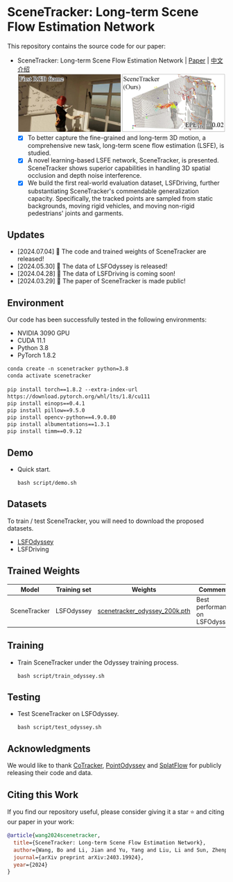 [//]: # (@File: README.md)

[//]: # (@Project: SceneTracker)

[//]: # (@Author : wangbo)

[//]: # (@Time : 2024.07.12)

# SceneTracker: Long-term Scene Flow Estimation Network
This repository contains the source code for our paper:
- SceneTracker: Long-term Scene Flow Estimation Network | [Paper](https://arxiv.org/pdf/2403.19924.pdf) | [中文介绍](https://mp.weixin.qq.com/s/XRo605YrAKbQPlQP2dELsg)
  ![](./asset/github-demo-2024_0516.jpg)
  - [x] To better capture the fine-grained and long-term 3D motion, a comprehensive new task, long-term scene flow estimation (LSFE), is studied.
  - [x] A novel learning-based LSFE network, SceneTracker, is presented. SceneTracker shows superior capabilities in handling 3D spatial occlusion and depth noise interference.
  - [x] We build the first real-world evaluation dataset, LSFDriving, further substantiating SceneTracker's commendable generalization capacity. Specifically, the tracked points are sampled from static backgrounds, moving rigid vehicles, and moving non-rigid pedestrians' joints and garments.  

## Updates
- [2024.07.04] 📣 The code and trained weights of SceneTracker are released!
- [2024.05.30] 📣 The data of LSFOdyssey is released!
- [2024.04.28] 📣 The data of LSFDriving is coming soon!
- [2024.03.29] 📣 The paper of SceneTracker is made public!

## Environment

Our code has been successfully tested in the following environments:

* NVIDIA 3090 GPU
* CUDA 11.1
* Python 3.8
* PyTorch 1.8.2

```
conda create -n scenetracker python=3.8
conda activate scenetracker

pip install torch==1.8.2 --extra-index-url https://download.pytorch.org/whl/lts/1.8/cu111
pip install einops==0.4.1
pip install pillow==9.5.0
pip install opencv-python==4.9.0.80
pip install albumentations==1.3.1
pip install timm==0.9.12
```

## Demo

* Quick start.
  ```Shell
  bash script/demo.sh
  ```

## Datasets

To train / test SceneTracker, you will need to download the proposed datasets.

* [LSFOdyssey](https://pan.baidu.com/s/1TP2b2TZ3tq5omnIZbUxa8w&pwd=u3xt)
* LSFDriving


[//]: # (**1. LSFOdyssey**)

[//]: # ()
[//]: # (The dataset is organized as follows:)

[//]: # ()
[//]: # (```text)

[//]: # (LSFOdyssey/)

[//]: # (├─ train/)

[//]: # (│  ├─ xxx/)

[//]: # (│  │  ├─ 000000/)

[//]: # (│  │  │  ├─ rgb.mp4)

[//]: # (│  │  │  ├─ deps.npz)

[//]: # (│  │  │  └─ track.npz)

[//]: # (│  │  ⁞)

[//]: # (│  │  └─ 00000x/)

[//]: # (│  ⁞)

[//]: # (│  └─ xxx/)

[//]: # (│)

[//]: # (└─ test/)

[//]: # (   ├─ xxx/)

[//]: # (   │  ├─ 000000/)

[//]: # (   │  │  ├─ rgb.mp4)

[//]: # (   │  │  ├─ deps.npz)

[//]: # (   │  │  ├─ track.npz)

[//]: # (   │  │  └─ intris.npz)

[//]: # (   │  ⁞)

[//]: # (   │  └─ 00000x/)

[//]: # (   ⁞)

[//]: # (   └─ xxx/)

[//]: # (```)

[//]: # ()
[//]: # (**2. LSFDriving**)

[//]: # ()
[//]: # (The dataset is organized as follows:)

[//]: # ()
[//]: # (```text)

[//]: # (_)

[//]: # (├─ LSFDriving/)

[//]: # (│  ├─ background/)

[//]: # (│  │  ├─ xxx/)

[//]: # (│  │  │  ├─ rgb.mp4)

[//]: # (│  │  │  ├─ track.npz)

[//]: # (│  │  │  └─ intris.npz)

[//]: # (│  │  ⁞)

[//]: # (│  │  └─ xxx/)

[//]: # (│  │)

[//]: # (│  ├─ vehicle/)

[//]: # (│  │)

[//]: # (│  └─ person/)

[//]: # (│)

[//]: # (└─ LSFDriving_Extra/)

[//]: # (   ├─ background_and_vehicle_nearest/)

[//]: # (   │  ├─ xxx/)

[//]: # (   │  │  └─ deps.npz)

[//]: # (   │  ⁞)

[//]: # (   │  └─ xxx/)

[//]: # (   │)

[//]: # (   └─ person/)

[//]: # (```)

## Trained Weights

| Model        | Training set | Weights                                                                                   | Comments                       |
|--------------|--------------|-------------------------------------------------------------------------------------------|--------------------------------|
| SceneTracker | LSFOdyssey   | [scenetracker_odyssey_200k.pth](https://pan.baidu.com/s/1IanI-OFXDJ9JJYY_Yxsyzw&pwd=wang) | Best performance on LSFOdyssey |


## Training

* Train SceneTracker under the Odyssey training process.
  ```Shell
  bash script/train_odyssey.sh
  ```
  
## Testing

* Test SceneTracker on LSFOdyssey.
  ```Shell
  bash script/test_odyssey.sh
  ```

## Acknowledgments
We would like to thank [CoTracker](https://github.com/facebookresearch/co-tracker), [PointOdyssey](https://github.com/y-zheng18/point_odyssey) and [SplatFlow](https://github.com/wwsource/SplatFlow) for publicly releasing their code and data.

## Citing this Work

If you find our repository useful, please consider giving it a star ⭐ and citing our paper in your work:

```bibtex
@article{wang2024scenetracker,
  title={SceneTracker: Long-term Scene Flow Estimation Network},
  author={Wang, Bo and Li, Jian and Yu, Yang and Liu, Li and Sun, Zhenping and Hu, Dewen},
  journal={arXiv preprint arXiv:2403.19924},
  year={2024}
}
```
